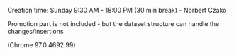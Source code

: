 Creation time: Sunday 9:30 AM - 18:00 PM (30 min break) - Norbert Czako 

Promotion part is not included - but the dataset structure can handle the changes/insertions

(Chrome 97.0.4692.99)